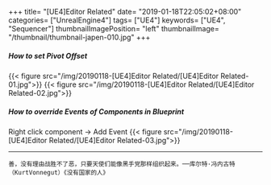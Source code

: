 +++
title= "[UE4]Editor Related"
date= "2019-01-18T22:05:02+08:00"
categories= ["UnrealEngine4"]
tags= ["UE4"]
keywords= ["UE4", "Sequencer"]
thumbnailImagePosition= "left"
thumbnailImage= "/thumbnail/thumbnail-japen-010.jpg"
+++

##### How to set Pivot Offset

<!--more-->

{{< figure src="/img/20190118-[UE4]Editor Related/[UE4]Editor Related-01.jpg">}}
{{< figure src="/img/20190118-[UE4]Editor Related/[UE4]Editor Related-02.jpg">}}

##### How to override Events of Components in Blueprint

Right click component -> Add Event
{{< figure src="/img/20190118-[UE4]Editor Related/[UE4]Editor Related-03.jpg">}}

***
`善，没有理由战胜不了恶，只要天使们能像黑手党那样组织起来。──库尔特·冯内古特（KurtVonnegut）《没有国家的人》`